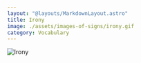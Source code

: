 ```yaml
---
layout: "@layouts/MarkdownLayout.astro"
title: Irony
image: ./assets/images-of-signs/irony.gif
category: Vocabulary
---
```


![Irony](@signs/irony.gif)
